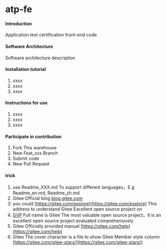 # atp-fe

#### Introduction
Application test certification front-end code

#### Software Architecture
Software architecture description


#### Installation tutorial

1.  xxxx
2.  xxxx
3.  xxxx

#### Instructions for use

1.  xxxx
2.  xxxx
3.  xxxx

#### Participate in contribution

1.  Fork This warehouse
2.  New Feat_xxx Branch
3.  Submit code
4.  New Pull Request


#### trick

1.  use Readme\_XXX.md To support different languages，E.g Readme\_en.md, Readme\_zh.md
2.  Gitee Official blog [blog.gitee.com](https://blog.gitee.com)
3.  you could [https://gitee.com/explore](https://gitee.com/explore) This address to understand Gitee Excellent open source project on
4.  [GVP](https://gitee.com/gvp) Full name is Gitee The most valuable open source project，It is an excellent open source project evaluated comprehensively
5.  Gitee Officially provided manual [https://gitee.com/help](https://gitee.com/help)
6.  Gitee The cover character is a file to show Gitee Member style column [https://gitee.com/gitee-stars/](https://gitee.com/gitee-stars/)
